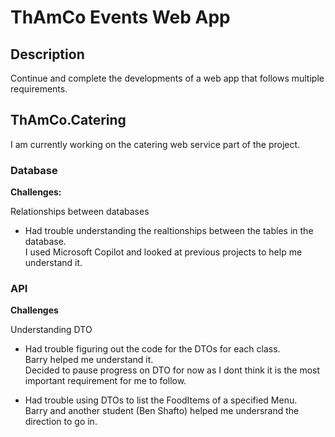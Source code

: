 # ThAmCo Events Web App

## Description

Continue and complete the developments of a web app that follows multiple requirements.

## ThAmCo.Catering

I am currently working on the catering web service part of the project.  

### Database

**Challenges:**  
  
Relationships between databases  
- Had trouble understanding the realtionships between the tables in the database.  
I used Microsoft Copilot and looked at previous projects to help me understand it.  

### API  

**Challenges**  
  
Understanding DTO  
- Had trouble figuring out the code for the DTOs for each class.  
Barry helped me understand it.  
Decided to pause progress on DTO for now as I dont think it is the most important requirement for me to follow.  
  
- Had trouble using DTOs to list the FoodItems of a specified Menu.  
Barry and another student (Ben Shafto) helped me undersrand the direction to go in.  